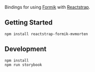 
Bindings for using [Formik](https://github.com/jaredpalmer/formik) with [Reactstrap](https://reactstrap.github.io/).

## Getting Started

    npm install reactstrap-formik-mvmorten    

## Development

    npm install
    npm run storybook

